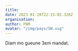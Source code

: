 ```yaml
---
title: 
date: 2023-01-20T22:15:02.326Z
organisation: 
author: PAM
avatar: "/img/pays/SN.svg"
---
```


Diam mo gueune 3em mandat.